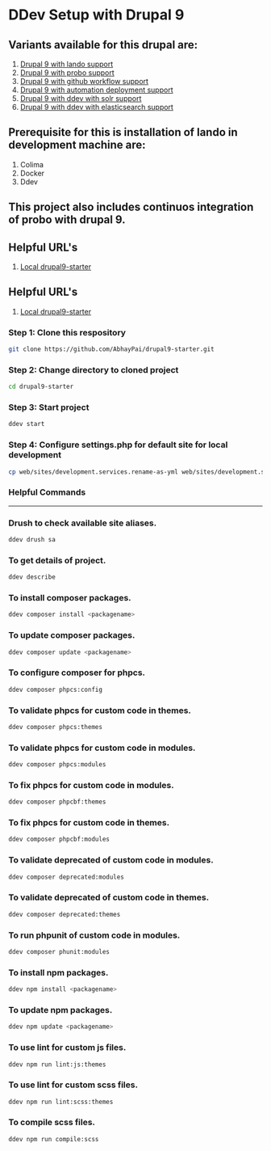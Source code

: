 # DDev Setup with Drupal 9

## Variants available for this drupal are:
1. [Drupal 9 with lando support](https://github.com/AbhayPai/drupal9-starter/tree/v1-supports-lando)
2. [Drupal 9 with probo support](https://github.com/AbhayPai/drupal9-starter/tree/v2-supports-probo)
3. [Drupal 9 with github workflow support](https://github.com/AbhayPai/drupal9-starter/tree/v3-supports-github-workflow)
4. [Drupal 9 with automation deployment support](https://github.com/AbhayPai/drupal9-starter/tree/v4-supports-automation-deployment)
5. [Drupal 9 with ddev with solr support](https://github.com/AbhayPai/drupal9-starter/tree/v5-supports-ddev-solr)
6. [Drupal 9 with ddev with elasticsearch support](https://github.com/AbhayPai/drupal9-starter/tree/v6-supports-ddev-elasticsearch)

## Prerequisite for this is installation of lando in development machine are:
1. Colima
2. Docker
3. Ddev

## This project also includes continuos integration of probo with drupal 9.

## Helpful URL's
1. [Local drupal9-starter](https://drupal9-starter.ddev.site)

## Helpful URL's
1. [Local drupal9-starter](https://drupal9-starter.ddev.site)

### Step 1: Clone this respository
```sh
git clone https://github.com/AbhayPai/drupal9-starter.git
```

### Step 2: Change directory to cloned project
```sh
cd drupal9-starter
```

### Step 3: Start project
```sh
ddev start
```

### Step 4: Configure settings.php for default site for local development
```sh
cp web/sites/development.services.rename-as-yml web/sites/development.services.yml
```

### Helpful Commands
___
### Drush to check available site aliases.
```sh
ddev drush sa
```

### To get details of project.
```sh
ddev describe
```

### To install composer packages.
```sh
ddev composer install <packagename>
```

### To update composer packages.
```sh
ddev composer update <packagename>
```

### To configure composer for phpcs.
```sh
ddev composer phpcs:config
```

### To validate phpcs for custom code in themes.
```sh
ddev composer phpcs:themes
```

### To validate phpcs for custom code in modules.
```sh
ddev composer phpcs:modules
```

### To fix phpcs for custom code in modules.
```sh
ddev composer phpcbf:themes
```

### To fix phpcs for custom code in themes.
```sh
ddev composer phpcbf:modules
```

### To validate deprecated of custom code in modules.
```sh
ddev composer deprecated:modules
```

### To validate deprecated of custom code in themes.
```sh
ddev composer deprecated:themes
```

### To run phpunit of custom code in modules.
```sh
ddev composer phunit:modules
```

### To install npm packages.
```sh
ddev npm install <packagename>
```

### To update npm packages.
```sh
ddev npm update <packagename>
```

### To use lint for custom js files.
```sh
ddev npm run lint:js:themes
```

### To use lint for custom scss files.
```sh
ddev npm run lint:scss:themes
```

### To compile scss files.
```sh
ddev npm run compile:scss
```
